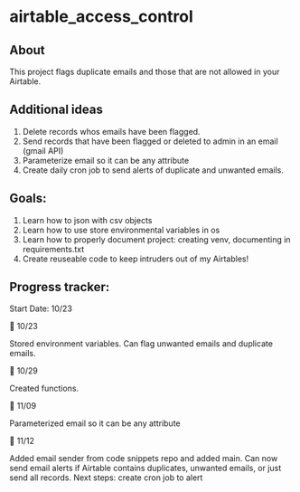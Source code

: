 # airtable_access_control

## About

This project flags duplicate emails and those that are not allowed in your Airtable.

## Additional ideas

1. Delete records whos emails have been flagged.
2. Send records that have been flagged or deleted to admin in an email (gmail API)
3. Parameterize email so it can be any attribute
4. Create daily cron job to send alerts of duplicate and unwanted emails.

## Goals:

1. Learn how to json with csv objects
2. Learn how to use store environmental variables in os
3. Learn how to properly document project: creating venv, documenting in requirements.txt
4. Create reuseable code to keep intruders out of my Airtables!

## Progress tracker:

Start Date: 10/23

🐢 10/23

Stored environment variables. Can flag unwanted emails and duplicate emails.

🐢 10/29

Created functions.

🐢 11/09

Parameterized email so it can be any attribute

🐢 11/12

Added email sender from code snippets repo and added main. Can now send email alerts if Airtable contains duplicates, unwanted emails, or just send all records. Next steps: create cron job to alert
